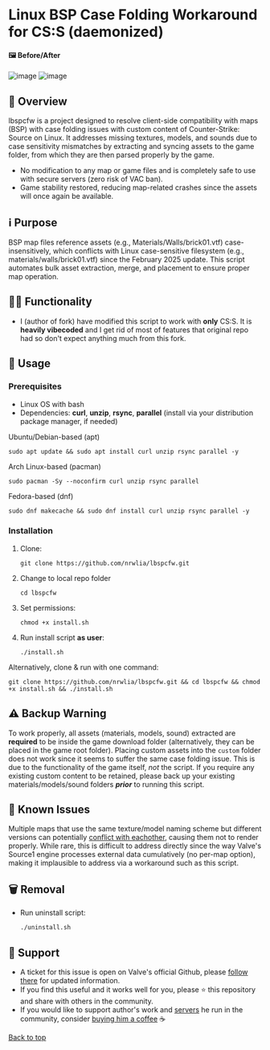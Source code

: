 # Linux BSP Case Folding Workaround for CS:S (daemonized)

#### 🖼️ Before/After
![image](https://github.com/user-attachments/assets/e8b1c04d-778d-42bf-83f6-a68c1d446c2d)
![image](https://github.com/user-attachments/assets/9acf4dcb-92d4-4e85-af89-8c2859777e0c)


## 📜 Overview
lbspcfw is a project designed to resolve client-side compatibility with maps (BSP) with case folding issues with custom content of Counter-Strike: Source on Linux. It addresses missing textures, models, and sounds due to case sensitivity mismatches by extracting and syncing assets to the game folder, from which they are then parsed properly by the game.<br/>
- No modification to any map or game files and is completely safe to use with secure servers (zero risk of VAC ban).
- Game stability restored, reducing map-related crashes since the assets will once again be available.

## ℹ️ Purpose
BSP map files reference assets (e.g., Materials/Walls/brick01.vtf) case-insensitively, which conflicts with Linux case-sensitive filesystem (e.g., materials/walls/brick01.vtf) since the February 2025 update. This script automates bulk asset extraction, merge, and placement to ensure proper map operation.

## 👨‍💻 Functionality
- I (author of fork) have modified this script to work with **only** CS:S. It is **heavily vibecoded** and I get rid of most of features that original repo had so don't expect anything much from this fork.

## 🚀 Usage
### Prerequisites
- Linux OS with bash
- Dependencies: **curl**, **unzip**, **rsync**, **parallel** (install via your distribution package manager, if needed)

Ubuntu/Debian-based (apt)
```
sudo apt update && sudo apt install curl unzip rsync parallel -y
```
Arch Linux-based (pacman)
```
sudo pacman -Sy --noconfirm curl unzip rsync parallel
```
Fedora-based (dnf)
```
sudo dnf makecache && sudo dnf install curl unzip rsync parallel -y
```

### Installation
1. Clone:
   ```
   git clone https://github.com/nrwlia/lbspcfw.git
   ```
2. Change to local repo folder
   ```
   cd lbspcfw
   ```
3. Set permissions:
   ```
   chmod +x install.sh
   ```
4. Run install script **as user**:
   ```
   ./install.sh
   ```
Alternatively, clone & run with one command:
```
git clone https://github.com/nrwlia/lbspcfw.git && cd lbspcfw && chmod +x install.sh && ./install.sh
```

## ⚠️ Backup Warning
To work properly, all assets (materials, models, sound) extracted are **required** to be inside the game download folder (alternatively, they can be placed in the game root folder). Placing custom assets into the `custom` folder does not work since it seems to suffer the same case folding issue. This is due to the functionality of the game itself, _not_ the script. If you require any existing custom content to be retained, please back up your existing materials/models/sound folders **_prior_** to running this script.

## 🚩 Known Issues
Multiple maps that use the same texture/model naming scheme but different versions can potentially [conflict with eachother](https://github.com/scorpius2k1/linux-bsp-casefolding-workaround/issues/7), causing them not to render properly. While rare, this is difficult to address directly since the way Valve's Source1 engine processes external data cumulatively (no per-map option), making it implausible to address via a workaround such as this script.

## 🗑 Removal
- Run uninstall script:
  ```bash
  ./uninstall.sh
  ```

## 👥 Support
- A ticket for this issue is open on Valve's official Github, please [follow there](https://github.com/ValveSoftware/Source-1-Games/issues/6868) for updated information.
- If you find this useful and it works well for you, please ⭐ this repository and share with others in the community.
- If you would like to support author's work and [servers](https://stats.scorpex.org/) he run in the community, consider [buying him a coffee](https://help.scorpex.org/) ☕

[Back to top](#top)
